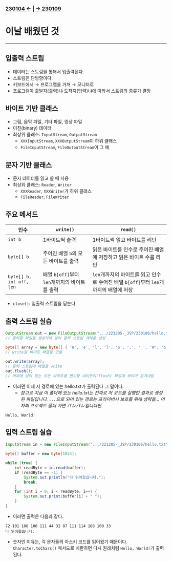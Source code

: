 ﻿### [230104 ←](/221205-_JSP/230104/) | [→ 230109](/221205-_JSP/230109/)

# 이날 배웠던 것

---

## 입출력 스트림

- 데이터는 스트림을 통해서 입출력된다.
- 스트림은 단방향이다.
- 키보드에서 → 프로그램을 거쳐 → 모니터로
- 프로그램이 출발지(출력)냐 도착지(입력)냐에 따라서 스트림의 종류가 결정

## 바이트 기반 클래스

- 그림, 음악 파일, 기타 파일, 영상 파일
- 이진(binary) 데이터
- 최상위 클래스: `InputStream`, `OutputStream`
    - `XXXInputStream`, `XXXOutputStream`이 하위 클래스
    - `FileInputStream`, `FileOutputStream`이 그 예

## 문자 기반 클래스

- 문자 데이터를 읽고 쓸 때 사용
- 최상위 클래스: `Reader`, `Writer`
    - `XXXReader`, `XXXWriter`가 하위 클래스
    - `FileReader`, `FileWriter`

## 주요 메서드

| 인수 | `write()` | `read()` |
|---|---|---|
| `int b` | 1바이트씩 출력 | 1바이트씩 읽고 바이트를 리턴 |
| `byte[] b` | 주어진 배열 `b`의 모든 바이트를 출력 | 읽은 바이트를 인수로 주어진 배열에 저장하고 읽은 바이트 수를 리턴 |
| `byte[] b, int off, len` | 배열 `b[off]`부터 `len`개까지의 바이트를 출력 | `len`개까지의 바이트를 읽고 인수로 주어진 배열 `b[off]`부터 `len`개까지의 배열에 저장 |

- `close()`: 입출력 스트림을 닫는다

## 출력 스트림 실습

```java
OutputStream out = new FileOutputStream(".../221205-_JSP/230106/hello.txt");
// 출력할 파일을 생성자에 넣어 출력 스트림 객체를 생성

byte[] array = new byte[] { 'H', 'e', 'l', 'l', 'o', ',', ' ', 'W', 'o', 'r', 'l', 'd', '!' };
// write할 바이트 배열을 만듦
		
out.write(array);
// 출력 스트림에 배열을 write
out.flush();
// 버퍼에 남아 있는 모든 바이트를 변깃물 내리듯이(flush) 파일에 쏴아아 쏟겨내림
```

- 이러면 이제 저 경로에 있는 hello.txt가 출력된다 그 말이다.
    - _참고로 지금 이 폴더에 있는 hello.txt는 진짜로 저 코드를 실행한 결과로 생성된 파일입니다. `...`으로 되어 있는 경로는 프라이버시 보호를 위해 생략을... 어차피 프로젝트 폴더 가면 バレバレ입니다만._

```
Hello, World!
```

## 입력 스트림 실습

```java
InputStream in = new FileInputStream(".../221205-_JSP/230106/hello.txt");
		
byte[] buffer = new byte[1024];

while (true) {
    int readByte = in.read(buffer);
    if (readByte == -1) {
        System.out.println("다 읽어왔습니다.");
        break;
    }
    for (int i = 0; i < readByte; i++) {
        System.out.print(buffer[i] + " ");
    }
}
```

- 이러면 출력은 다음과 같다.

```
72 101 108 108 111 44 32 87 111 114 108 100 33
다 읽어왔습니다.
```

- 숫자인 이유는, 각 문자들의 아스키 코드를 읽어왔기 때문이다. `Character.toChars()` 메서드로 치환하면 다시 원래처럼 `Hello, World!`가 출력된다.
